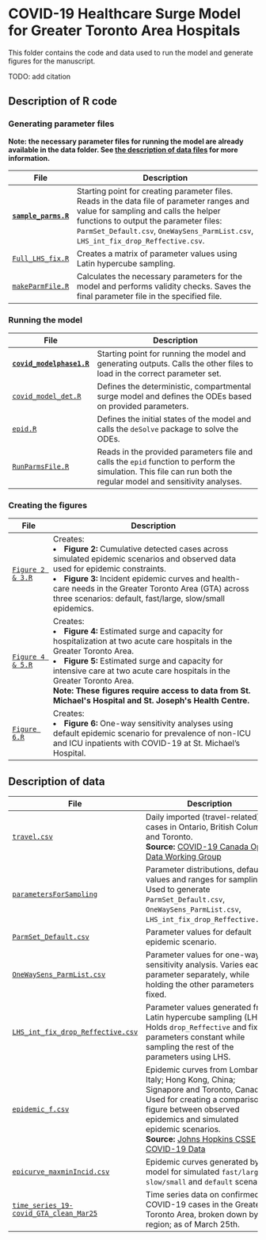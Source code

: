 # COVID-19 Healthcare Surge Model for Greater Toronto Area Hospitals

This folder contains the code and data used to run the model and generate
figures for the manuscript.

TODO: add citation

## Description of R code

### Generating parameter files

**Note: the necessary parameter files for running the model are already available in the data folder. See [the description of data files](#description-of-data) for more information.**

| File | Description |
| ---- | ----------- |
| [**`sample_parms.R`**](./code/sample_parms.R) | Starting point for creating parameter files. Reads in the data file of parameter ranges and value for sampling and calls the helper functions to output the parameter files: `ParmSet_Default.csv`, `OneWaySens_ParmList.csv`, `LHS_int_fix_drop_Reffective.csv`. |
| [`Full_LHS_fix.R`](./code/Full_LHS_fix.R) | Creates a matrix of parameter values using Latin hypercube sampling. |
| [`makeParmFile.R`](./code/makeParmFile.R) | Calculates the necessary parameters for the model and performs validity checks. Saves the final parameter file in the specified file. |

### Running the model

| File | Description |
| ---- | ----------- |
| [**`covid_modelphase1.R`**](./code/covid_modelphase1.R) | Starting point for running the model and generating outputs. Calls the other files to load in the correct parameter set. |
| [`covid_model_det.R`](./code/covid_model_det.R) | Defines the deterministic, compartmental surge model and defines the ODEs based on provided parameters. |
| [`epid.R`](./code/epid.R) | Defines the initial states of the model and calls the `deSolve` package to solve the ODEs. |
| [`RunParmsFile.R`](./code/RunParmsFile.R) | Reads in the provided parameters file and calls the `epid` function to perform the simulation. This file can run both the regular model and sensitivity analyses. |

### Creating the figures
| File | Description |
| ---- | ----------- |
| [`Figure 2 & 3.R`](./code/Figure%202%20&%203.R) | Creates: <li> **Figure 2:** Cumulative detected cases across simulated epidemic scenarios and observed data used for epidemic constraints. <li> **Figure 3:** Incident epidemic curves and health-care needs in the Greater Toronto Area (GTA) across three scenarios: default, fast/large, slow/small epidemics. |
| [`Figure 4 & 5.R`](./code/Figure%204%20&%205.R) | Creates: <li> **Figure 4:** Estimated surge and capacity for hospitalization at two acute care hospitals in the Greater Toronto Area. <li> **Figure 5:** Estimated surge and capacity for intensive care at two acute care hospitals in the Greater Toronto Area. <br> **Note: These figures require access to data from St. Michael's Hospital and St. Joseph's Health Centre.**  |
| [`Figure 6.R`](./code/Figure%206.R) | Creates: <li> **Figure 6:** One-way sensitivity analyses using default epidemic scenario for prevalence of non-ICU and ICU inpatients with COVID-19 at St. Michael’s Hospital. |

## Description of data

| File | Description |
| ---- | ----------- |
| [`travel.csv`](./data/travel.csv) | Daily imported (travel-related) cases in Ontario, British Columbia and Toronto. <br> **Source:** [COVID-19 Canada Open Data Working Group](https://github.com/ishaberry/Covid19Canada) |
| [`parametersForSampling`](./data/parametersForSampling.csv) | Parameter distributions, default values and ranges for sampling. Used to generate `ParmSet_Default.csv`, `OneWaySens_ParmList.csv`, `LHS_int_fix_drop_Reffective.csv`. |
| [`ParmSet_Default.csv`](./data/ParmSet_Default.csv) | Parameter values for default epidemic scenario. |
| [`OneWaySens_ParmList.csv`](./data/OneWaySens_ParmList.csv) | Parameter values for one-way sensitivity analysis. Varies each parameter separately, while holding the other parameters fixed. |
| [`LHS_int_fix_drop_Reffective.csv`](./data/LHS_int_fix_drop_Reffective.csv) | Parameter values generated from Latin hypercube sampling (LHS). Holds `drop_Reffective` and fixed parameters constant while sampling the rest of the parameters using LHS. |
| [`epidemic_f.csv`](./data/epidemic_f.csv) | Epidemic curves from Lombardy, Italy; Hong Kong, China; Signapore and Toronto, Canada. Used for creating a comparison figure between observed epidemics and simulated epidemic scenarios. <br> **Source:** [Johns Hopkins CSSE COVID-19 Data](https://github.com/CSSEGISandData/COVID-19) |
| [`epicurve_maxminIncid.csv`](./data/epicurve_maxminIncid.csv) | Epidemic curves generated by the model for simulated `fast/large`, `slow/small` and `default` scenarios. |
| [`time_series_19-covid_GTA_clean_Mar25`](./data/time_series_19-covid_GTA_clean_Mar25.xlsx) | Time series data on confirmed COVID-19 cases in the Greater Toronto Area, broken down by region; as of March 25th. |
